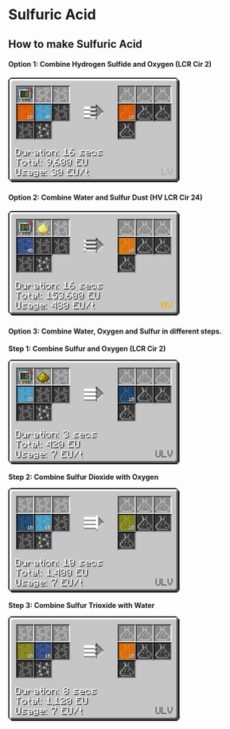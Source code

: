 # Sulfuric Acid

## How to make Sulfuric Acid

#### Option 1: Combine Hydrogen Sulfide and Oxygen (LCR Cir 2)

![hso](H2SO4_img/large_chemical_reactor_sulfuric_acid_from_sulfide.png)

#### Option 2: Combine Water and Sulfur Dust <hv>(HV LCR Cir 24)</hv>

![sh2o](H2SO4_img/large_chemical_reactor_sulfuric_acid_from_sulfur.png)

#### Option 3: Combine Water, Oxygen and Sulfur in different steps.

**Step 1: Combine Sulfur and Oxygen (LCR Cir 2)**

![](H2SO4_img/large_chemical_reactor_sulfur_dioxide_from_sulfur.png)

**Step 2: Combine Sulfur Dioxide with Oxygen**

![](H2SO4_img/large_chemical_reactor_sulfur_trioxide.png)

**Step 3: Combine Sulfur Trioxide with Water**

![](H2SO4_img/large_chemical_reactor_sulfuric_acid_from_trioxide.png)